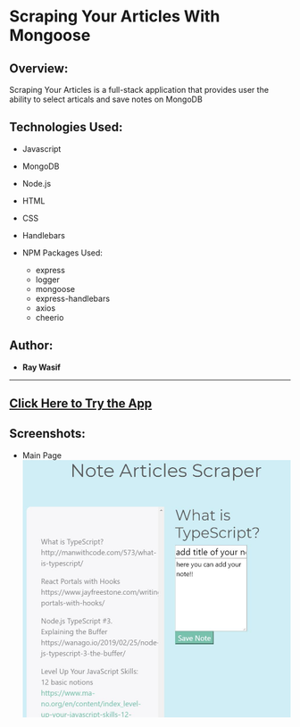 # Scraping Your Articles With Mongoose

## Overview:

Scraping Your Articles is a full-stack application that provides  user the ability to select articals and save notes on MongoDB

## Technologies Used:
- Javascript
- MongoDB
- Node.js
- HTML
- CSS
- Handlebars

- NPM Packages Used:
    * express
    * logger 
    * mongoose
    * express-handlebars
    * axios
    * cheerio

## Author:
- <strong>Ray Wasif</strong>
<hr>

## [Click Here to Try the App](https://dashboard.heroku.com/apps/fast-harbor-13320)


## Screenshots:
- Main Page
![](public/img/app.jpg) 

